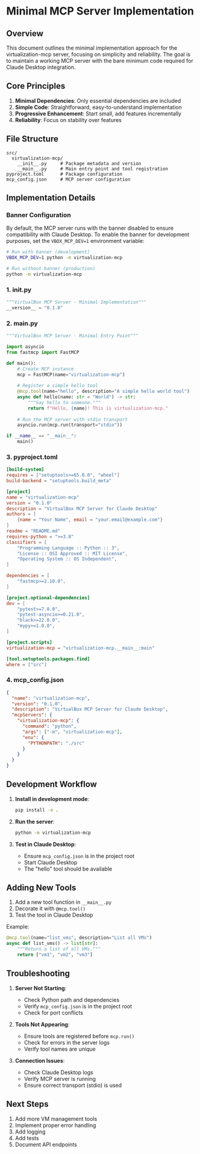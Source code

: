 # Minimal MCP Server Implementation

## Overview
This document outlines the minimal implementation approach for the virtualization-mcp server, focusing on simplicity and reliability. The goal is to maintain a working MCP server with the bare minimum code required for Claude Desktop integration.

## Core Principles

1. **Minimal Dependencies**: Only essential dependencies are included
2. **Simple Code**: Straightforward, easy-to-understand implementation
3. **Progressive Enhancement**: Start small, add features incrementally
4. **Reliability**: Focus on stability over features

## File Structure

```
src/
  virtualization-mcp/
    __init__.py     # Package metadata and version
    __main__.py     # Main entry point and tool registration
pyproject.toml      # Package configuration
mcp_config.json     # MCP server configuration
```

## Implementation Details

### Banner Configuration

By default, the MCP server runs with the banner disabled to ensure compatibility with Claude Desktop. To enable the banner for development purposes, set the `VBOX_MCP_DEV=1` environment variable:

```bash
# Run with banner (development)
VBOX_MCP_DEV=1 python -m virtualization-mcp

# Run without banner (production)
python -m virtualization-mcp
```

### 1. __init__.py
```python
"""VirtualBox MCP Server - Minimal Implementation"""
__version__ = "0.1.0"
```

### 2. __main__.py
```python
"""VirtualBox MCP Server - Minimal Entry Point"""

import asyncio
from fastmcp import FastMCP

def main():
    # Create MCP instance
    mcp = FastMCP(name="virtualization-mcp")
    
    # Register a simple hello tool
    @mcp.tool(name="hello", description="A simple hello world tool")
    async def hello(name: str = "World") -> str:
        """Say hello to someone."""
        return f"Hello, {name}! This is virtualization-mcp."
    
    # Run the MCP server with stdio transport
    asyncio.run(mcp.run(transport="stdio"))

if __name__ == "__main__":
    main()
```

### 3. pyproject.toml
```toml
[build-system]
requires = ["setuptools>=65.0.0", "wheel"]
build-backend = "setuptools.build_meta"

[project]
name = "virtualization-mcp"
version = "0.1.0"
description = "VirtualBox MCP Server for Claude Desktop"
authors = [
    {name = "Your Name", email = "your.email@example.com"}
]
readme = "README.md"
requires-python = ">=3.8"
classifiers = [
    "Programming Language :: Python :: 3",
    "License :: OSI Approved :: MIT License",
    "Operating System :: OS Independent",
]

dependencies = [
    "fastmcp>=2.10.0",
]

[project.optional-dependencies]
dev = [
    "pytest>=7.0.0",
    "pytest-asyncio>=0.21.0",
    "black>=22.0.0",
    "mypy>=1.0.0",
]

[project.scripts]
virtualization-mcp = "virtualization-mcp.__main__:main"

[tool.setuptools.packages.find]
where = ["src"]
```

### 4. mcp_config.json
```json
{
  "name": "virtualization-mcp",
  "version": "0.1.0",
  "description": "VirtualBox MCP Server for Claude Desktop",
  "mcpServers": {
    "virtualization-mcp": {
      "command": "python",
      "args": ["-m", "virtualization-mcp"],
      "env": {
        "PYTHONPATH": "./src"
      }
    }
  }
}
```

## Development Workflow

1. **Install in development mode**:
   ```bash
   pip install -e .
   ```

2. **Run the server**:
   ```bash
   python -m virtualization-mcp
   ```

3. **Test in Claude Desktop**:
   - Ensure `mcp_config.json` is in the project root
   - Start Claude Desktop
   - The "hello" tool should be available

## Adding New Tools

1. Add a new tool function in `__main__.py`
2. Decorate it with `@mcp.tool()`
3. Test the tool in Claude Desktop

Example:
```python
@mcp.tool(name="list_vms", description="List all VMs")
async def list_vms() -> list[str]:
    """Return a list of all VMs."""
    return ["vm1", "vm2", "vm3"]
```

## Troubleshooting

1. **Server Not Starting**:
   - Check Python path and dependencies
   - Verify `mcp_config.json` is in the project root
   - Check for port conflicts

2. **Tools Not Appearing**:
   - Ensure tools are registered before `mcp.run()`
   - Check for errors in the server logs
   - Verify tool names are unique

3. **Connection Issues**:
   - Check Claude Desktop logs
   - Verify MCP server is running
   - Ensure correct transport (stdio) is used

## Next Steps

1. Add more VM management tools
2. Implement proper error handling
3. Add logging
4. Add tests
5. Document API endpoints



